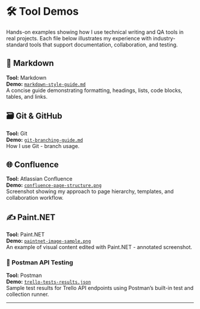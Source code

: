 # 🛠 Tool Demos

Hands-on examples showing how I use technical writing and QA tools in real projects. Each file below illustrates my experience with industry-standard tools that support documentation, collaboration, and testing.

## 📄 Markdown
**Tool:** Markdown  
**Demo:** [`markdown-style-guide.md`](./markdown-style-guide.md)  
A concise guide demonstrating formatting, headings, lists, code blocks, tables, and links.

## 🗃 Git & GitHub
**Tool:** Git  
**Demo:** [`git-branching-guide.md`](./Git-Branching-Guide.md)  
How I use Git - branch usage.

## 🌐 Confluence
**Tool:** Atlassian Confluence  
**Demo:** [`confluence-page-structure.png`](./confluence-page-structure.png)  
Screenshot showing my approach to page hierarchy, templates, and collaboration workflow.

## ✍️ Paint.NET
**Tool:** Paint.NET  
**Demo:** [`paintnet-image-sample.png`](./paintNet-ImageSample.png)  
An example of visual content edited with Paint.NET - annotated screenshot.

### 🧪 Postman API Testing
**Tool:** Postman  
**Demo:** [`trello-tests-results.json`](./trello-tests-results.json)  
Sample test results for Trello API endpoints using Postman’s built-in test and collection runner.

---


